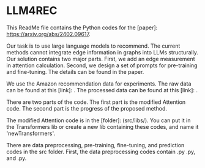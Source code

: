 # LLM4REC

This ReadMe file contains the Python codes for the [paper]: https://arxiv.org/abs/2402.09617.

Our task is to use large language models to recommend.
The current methods cannot integrate edge information in graphs into LLMs structurally. Our solution contains two major parts. First, we add an edge measurement in attention calculation. Second, we design a set of prompts for pre-training and fine-tuning. The details can be found in the paper.

We use the Amazon recommendation data for experiments. The raw data can be found at this [link]: . The processed data can be found at this [link]: .

There are two parts of the code. The first part is the modified Attention code. The second part is the progress of the proposed method.

The modified Attention code is in the [folder]: (src/libs/). You can put it in the Transformers lib or create a new lib containing these codes, and name it 'newTransformers'.

There are data preprocessing, pre-training, fine-tuning, and prediction codes in the src folder. 
First, the data preprocessing codes contain .py .py, and .py. 

